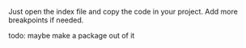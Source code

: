 Just open the index file and copy the code in your project.
Add more breakpoints if needed.

todo: maybe make a package out of it
